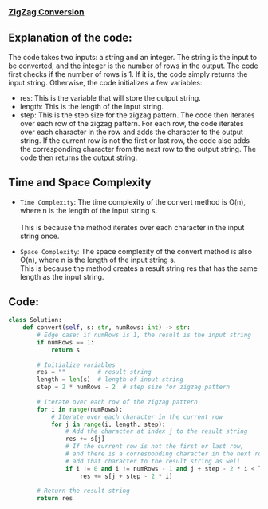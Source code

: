 ### [ZigZag Conversion](https://leetcode.com/problems/zigzag-conversion/)

## Explanation of the code:
The code takes two inputs: a string and an integer. The string is the input to be converted, and the integer is the number of rows in the output.
The code first checks if the number of rows is 1. If it is, the code simply returns the input string.
Otherwise, the code initializes a few variables:
* res: This is the variable that will store the output string.
* length: This is the length of the input string.
* step: This is the step size for the zigzag pattern.
The code then iterates over each row of the zigzag pattern. For each row, the code iterates over each character in the row and adds the character to the output string.
If the current row is not the first or last row, the code also adds the corresponding character from the next row to the output string.
The code then returns the output string.

## Time and Space Complexity
* `Time Complexity`:
The time complexity of the convert method is O(n), where n is the length of the input string s.<br>  
This is because the method iterates over each character in the input string once.

* `Space Complexity`:
The space complexity of the convert method is also O(n), where n is the length of the input string s.<br> 
This is because the method creates a result string res that has the same length as the input string.

## Code:
```py
class Solution:
    def convert(self, s: str, numRows: int) -> str:
        # Edge case: if numRows is 1, the result is the input string
        if numRows == 1:
            return s
        
        # Initialize variables
        res = ""         # result string
        length = len(s)  # length of input string
        step = 2 * numRows - 2  # step size for zigzag pattern
        
        # Iterate over each row of the zigzag pattern
        for i in range(numRows):
            # Iterate over each character in the current row
            for j in range(i, length, step):
                # Add the character at index j to the result string
                res += s[j]
                # If the current row is not the first or last row,
                # and there is a corresponding character in the next row,
                # add that character to the result string as well
                if i != 0 and i != numRows - 1 and j + step - 2 * i < length:
                    res += s[j + step - 2 * i]
        
        # Return the result string
        return res
```
